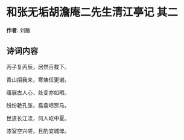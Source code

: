 # 和张无垢胡澹庵二先生清江亭记  其二

**作者**: 刘黻

## 诗词内容

丙子复丙辰，居然百载下。

青山招我来，寒燠任更谢。

寤寐古人心，处变亦如暇。

纷纷艳孔张，翕翕啧贾马。

世道长江流，何人屹中夏。

漆室空兴嗟，且酌宜城斚。

